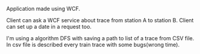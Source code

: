 Application made using WCF.

Client can ask a WCF service about trace from station A to station B. Client can set up a date in a request too. 

I'm using a algorithm DFS with saving a path to list of a trace from CSV file. In csv file is described every train trace with some bugs(wrong time).
